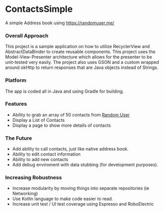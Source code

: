 # ContactsSimple
A simple Address book using https://randomuser.me/

### Overall Approach
This project is a sample application on how to utilize RecyclerView and AbstractDataBinder to create reusable components. This project uses the Model-View-Presenter architecture which allows for the presenter to be unit-tested very easily. The project also uses GSON and a custom wrapped around okHttp to return responses that are Java objects instead of Strings.

### Platform
The app is coded all in Java and using Gradle for building.

### Features
* Ability to grab an array of 50 contacts from [Random User](https://randomuser.me/)
* Display a List of Contacts
* Display a page to show more details of contacts

### The Future
* Add ability to call contacts, just like native address book.
* Ability to edit contact information
* Ability to add new contacts
* Add debug enviroment with data stubbing (for development purposes).

### Increasing Robustness
* Increase modularity by moving things into separate repositories (ie Networking)
* Use Kotlin language to make code easier to read.
* Increase unit test / UI test coverage using Espresso and RoboElectric
